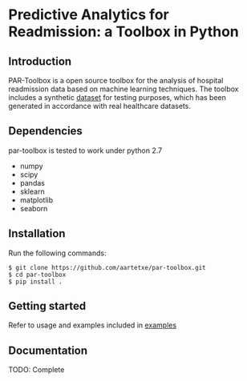 Predictive Analytics for Readmission: a Toolbox in Python
=========================================================

Introduction
------------
PAR-Toolbox is a open source toolbox for the analysis of hospital readmission data based on machine learning techniques.
The toolbox includes a synthetic [dataset](/data) for testing purposes, which has been generated in accordance with real healthcare datasets.

Dependencies
------------

par-toolbox is tested to work under python 2.7

* numpy
* scipy
* pandas
* sklearn
* matplotlib
* seaborn

Installation
------------

Run the following commands:

    $ git clone https://github.com/aartetxe/par-toolbox.git
    $ cd par-toolbox
    $ pip install .

Getting started
---------------
Refer to usage and examples included in [examples](/examples)

Documentation
-------------

TODO: Complete
